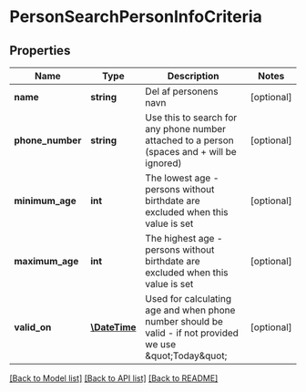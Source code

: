 # PersonSearchPersonInfoCriteria

## Properties
Name | Type | Description | Notes
------------ | ------------- | ------------- | -------------
**name** | **string** | Del af personens navn | [optional] 
**phone_number** | **string** | Use this to search for any phone number attached to a person (spaces and + will be ignored) | [optional] 
**minimum_age** | **int** | The lowest age - persons without birthdate are excluded when this value is set | [optional] 
**maximum_age** | **int** | The highest age - persons without birthdate are excluded when this value is set | [optional] 
**valid_on** | [**\DateTime**](\DateTime.md) | Used for calculating age and when phone number should be valid - if not provided we use \&quot;Today\&quot; | [optional] 

[[Back to Model list]](../../README.md#documentation-for-models) [[Back to API list]](../../README.md#documentation-for-api-endpoints) [[Back to README]](../../README.md)

